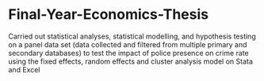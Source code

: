 # Final-Year-Economics-Thesis
Carried out statistical analyses, statistical modelling, and hypothesis testing on a panel data set (data collected and filtered from multiple primary and secondary databases) to test the impact of police presence on crime rate using the fixed effects, random effects and cluster analysis model on Stata and Excel
